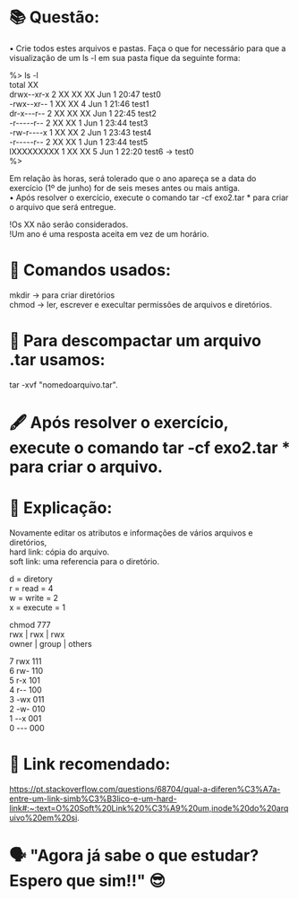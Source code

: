 # 📚 Questão:

• Crie todos estes arquivos e pastas. Faça o que for necessário para que a visualização
de um ls -l em sua pasta fique da seguinte forma:

%> ls -l <br>
total XX <br>
drwx--xr-x 2 XX XX XX Jun 1 20:47 test0 <br>
-rwx--xr-- 1 XX XX 4 Jun 1 21:46 test1 <br>
dr-x---r-- 2 XX XX XX Jun 1 22:45 test2 <br>
-r-----r-- 2 XX XX 1 Jun 1 23:44 test3 <br>
-rw-r----x 1 XX XX 2 Jun 1 23:43 test4 <br>
-r-----r-- 2 XX XX 1 Jun 1 23:44 test5 <br>
lXXXXXXXXX 1 XX XX 5 Jun 1 22:20 test6 -> test0 <br>
%> <br>

Em relação às horas, será tolerado que o ano apareça se a data do exercício (1º de junho) for de seis meses antes ou mais antiga. <br>
• Após resolver o exercício, execute o comando tar -cf exo2.tar * para criar o arquivo que será entregue. <br>

!Os XX não serão considerados. <br>
!Um ano é uma resposta aceita em vez de um horário. <br>

# 🖖 Comandos usados:
mkdir -> para criar diretórios <br>
chmod -> ler, escrever e execultar permissões de arquivos e diretórios. <br>

# 🔰 Para descompactar um arquivo .tar usamos:

tar -xvf "nomedoarquivo.tar". <br>

# 🖋️ Após resolver o exercício, execute o comando tar -cf exo2.tar * para criar o arquivo.

# 📝 Explicação: 
Novamente editar os atributos e informações de vários arquivos e diretórios, <br>
hard link: cópia do arquivo. <br>
soft link: uma referencia para o diretório. <br>

d = diretory <br>
r = read = 4 <br>
w = write = 2 <br>
x = execute = 1 <br>

chmod 777 <br>
rwx | rwx | rwx <br>
owner | group | others <br>

7 rwx 111 <br>
6 rw- 110 <br>
5 r-x 101 <br>
4 r-- 100 <br>
3 -wx 011 <br>
2 -w- 010 <br>
1 --x 001 <br>
0 --- 000 <br>

# 🤖 Link recomendado:
https://pt.stackoverflow.com/questions/68704/qual-a-diferen%C3%A7a-entre-um-link-simb%C3%B3lico-e-um-hard-link#:~:text=O%20Soft%20Link%20%C3%A9%20um,inode%20do%20arquivo%20em%20si.

# 🗣️ "Agora já sabe o que estudar? Espero que sim!!" 😎

